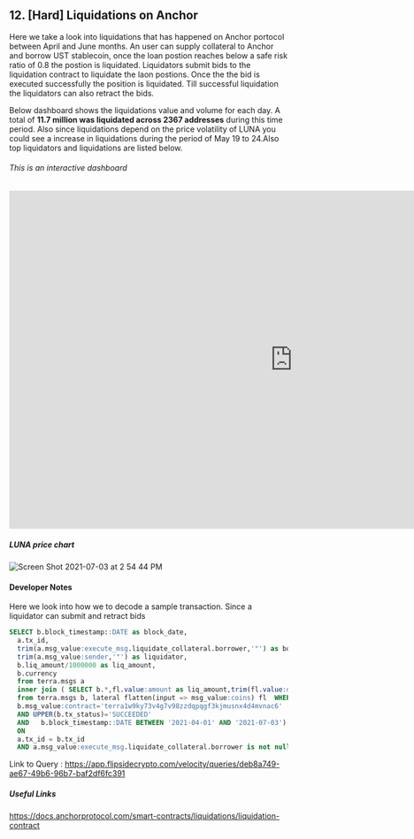 
## 12. [Hard] Liquidations on Anchor

Here we take a look into liquidations that has happened on Anchor portocol between April and June months. An user can supply collateral to Anchor and borrow UST stablecoin, once the loan postion reaches below a safe risk ratio of 0.8 the postion is liquidated. Liquidators submit bids to the liquidation contract to liquidate the laon postions. Once the the bid is executed successfully the position is liquidated. Till successful liquidation the liquidators can also retract the bids.

Below dashboard shows the liquidations value and volume for each day. A total of **11.7 million was liquidated across 2367 addresses** during this time period. Also since liquidations depend on the price volatility of LUNA you could see a increase in liquidations during the period of May 19 to 24.Also top liquidators and liquidations are listed below.
 
###### This is an interactive dashboard

<iframe width="1024" height="612" src="https://app.powerbi.com/view?r=eyJrIjoiN2Q1NmNiMmEtMzNlNy00NTc5LWExODUtYmM2OGU4MzcxZDcyIiwidCI6ImIyNzI1YWM4LTMyY2MtNDhjZS1iYTdmLTc4MmFlYjQxNTUwYSJ9" frameborder="0" allowFullScreen="true"></iframe>

##### LUNA price chart
![Screen Shot 2021-07-03 at 2 54 44 PM](https://user-images.githubusercontent.com/86668287/124350684-ae330280-dc13-11eb-8978-ce1df3324754.png)


#### Developer Notes

Here we look into how we to decode a sample transaction. Since a liquidator can submit and retract bids 

```sql
SELECT b.block_timestamp::DATE as block_date,
  a.tx_id,
  trim(a.msg_value:execute_msg.liquidate_collateral.borrower,'"') as borrower, 
  trim(a.msg_value:sender,'"') as liquidator,
  b.liq_amount/1000000 as liq_amount,
  b.currency
  from terra.msgs a 
  inner join ( SELECT b.*,fl.value:amount as liq_amount,trim(fl.value:denom,'"') as currency 
  from terra.msgs b, lateral flatten(input => msg_value:coins) fl  WHERE
  b.msg_value:contract='terra1w9ky73v4g7v98zzdqpqgf3kjmusnx4d4mvnac6'   
  AND UPPER(b.tx_status)='SUCCEEDED' 
  AND   b.block_timestamp::DATE BETWEEN '2021-04-01' AND '2021-07-03') b
  ON 
  a.tx_id = b.tx_id
  AND a.msg_value:execute_msg.liquidate_collateral.borrower is not null
```



Link to Query : https://app.flipsidecrypto.com/velocity/queries/deb8a749-ae67-49b6-96b7-baf2df6fc391





##### Useful Links
https://docs.anchorprotocol.com/smart-contracts/liquidations/liquidation-contract



